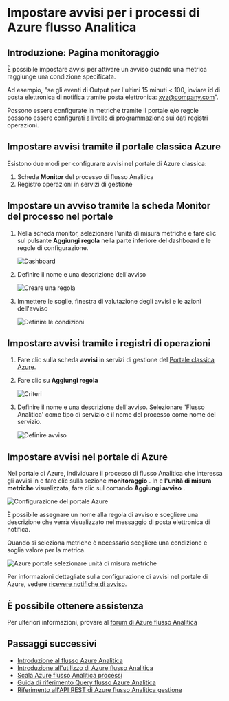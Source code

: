 <properties
    pageTitle="Impostare avvisi per le query di flusso Analitica | Microsoft Azure"
    description="Informazioni sulle flusso Analitica gli avvisi"
    keywords="impostare avvisi"
    services="stream-analytics"
    documentationCenter=""
    authors="jeffstokes72"
    manager="jhubbard"
    editor="cgronlun"/>

<tags
    ms.service="stream-analytics"
    ms.devlang="na"
    ms.topic="article"
    ms.tgt_pltfrm="na"
    ms.workload="data-services"
    ms.date="09/26/2016"
    ms.author="jeffstok"/>


# <a name="set-up-alerts-for-azure-stream-analytics-jobs"></a>Impostare avvisi per i processi di Azure flusso Analitica

## <a name="introduction-monitor-page"></a>Introduzione: Pagina monitoraggio

È possibile impostare avvisi per attivare un avviso quando una metrica raggiunge una condizione specificata.

Ad esempio, "se gli eventi di Output per l'ultimi 15 minuti < 100, inviare id di posta elettronica di notifica tramite posta elettronica: xyz@company.com”.

Possono essere configurate in metriche tramite il portale e/o regole possono essere configurati [a livello di programmazione](https://code.msdn.microsoft.com/windowsazure/Receive-Email-Notifications-199e2c9a) sui dati registri operazioni.

## <a name="set-up-alerts-through-the-azure-classic-portal"></a>Impostare avvisi tramite il portale classica Azure

Esistono due modi per configurare avvisi nel portale di Azure classica:  

1.  Scheda **Monitor** del processo di flusso Analitica  
2.  Registro operazioni in servizi di gestione  

## <a name="set-up-alert-through-the-monitor-tab-of-the-job-in-the-portal"></a>Impostare un avviso tramite la scheda Monitor del processo nel portale

1.  Nella scheda monitor, selezionare l'unità di misura metriche e fare clic sul pulsante **Aggiungi regola** nella parte inferiore del dashboard e le regole di configurazione.  

    ![Dashboard](./media/stream-analytics-set-up-alerts/01-stream-analytics-set-up-alerts.png)  

2.  Definire il nome e una descrizione dell'avviso  

    ![Creare una regola](./media/stream-analytics-set-up-alerts/02-stream-analytics-set-up-alerts.png)  

3.  Immettere le soglie, finestra di valutazione degli avvisi e le azioni dell'avviso  

    ![Definire le condizioni](./media/stream-analytics-set-up-alerts/03-stream-analytics-set-up-alerts.png)  

## <a name="set-up-alerts-through-the-operations-logs"></a>Impostare avvisi tramite i registri di operazioni

1.  Fare clic sulla scheda **avvisi** in servizi di gestione del [Portale classica Azure](https://manage.windowsazure.com).  
2.  Fare clic su **Aggiungi regola**  

    ![Criteri](./media/stream-analytics-set-up-alerts/04-stream-analytics-set-up-alerts.png)  

3.  Definire il nome e una descrizione dell'avviso. Selezionare 'Flusso Analitica' come tipo di servizio e il nome del processo come nome del servizio.  

    ![Definire avviso](./media/stream-analytics-set-up-alerts/05-stream-analytics-set-up-alerts.png)  

## <a name="set-up-alerts-in-the-azure-portal"></a>Impostare avvisi nel portale di Azure ##

Nel portale di Azure, individuare il processo di flusso Analitica che interessa gli avvisi in e fare clic sulla sezione **monitoraggio** .  In e **l'unità di misura metriche** visualizzata, fare clic sul comando **Aggiungi avviso** .

  ![Configurazione del portale Azure](./media/stream-analytics-set-up-alerts/06-stream-analytics-set-up-alerts.png)  

È possibile assegnare un nome alla regola di avviso e scegliere una descrizione che verrà visualizzato nel messaggio di posta elettronica di notifica.

Quando si seleziona metriche è necessario scegliere una condizione e soglia valore per la metrica.

  ![Azure portale selezionare unità di misura metriche](./media/stream-analytics-set-up-alerts/07-stream-analytics-set-up-alerts.png)  

Per informazioni dettagliate sulla configurazione di avvisi nel portale di Azure, vedere [ricevere notifiche di avviso](../monitoring-and-diagnostics/insights-receive-alert-notifications.md).  

## <a name="get-help"></a>È possibile ottenere assistenza
Per ulteriori informazioni, provare al [forum di Azure flusso Analitica](https://social.msdn.microsoft.com/Forums/en-US/home?forum=AzureStreamAnalytics)

## <a name="next-steps"></a>Passaggi successivi

- [Introduzione al flusso Azure Analitica](stream-analytics-introduction.md)
- [Introduzione all'utilizzo di Azure flusso Analitica](stream-analytics-get-started.md)
- [Scala Azure flusso Analitica processi](stream-analytics-scale-jobs.md)
- [Guida di riferimento Query flusso Azure Analitica](https://msdn.microsoft.com/library/azure/dn834998.aspx)
- [Riferimento all'API REST di Azure flusso Analitica gestione](https://msdn.microsoft.com/library/azure/dn835031.aspx)
